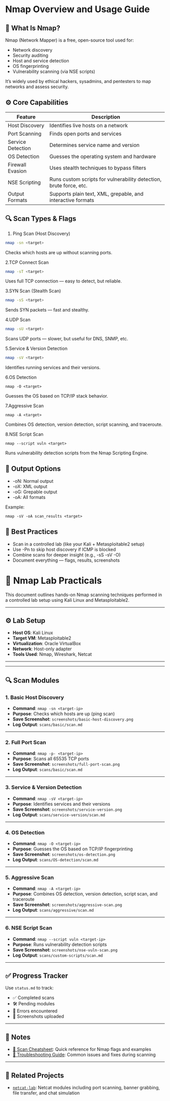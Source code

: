 # Nmap Overview and Usage Guide

## 🧠 What Is Nmap?
 Nmap (Network Mapper) is a free, open-source tool used for:
- Network discovery
- Security auditing
- Host and service detection
- OS fingerprinting
- Vulnerability scanning (via NSE scripts)

It’s widely used by ethical hackers, sysadmins, and pentesters to map networks and assess security.

## ⚙️ Core Capabilities
| Feature          | Description                                      |
|------------------|------------------------------------------------|
| Host Discovery   | Identifies live hosts on a network              |
| Port Scanning    | Finds open ports and services                    |
| Service Detection| Determines service name and version              |
| OS Detection     | Guesses the operating system and hardware       |
| Firewall Evasion | Uses stealth techniques to bypass filters        |
| NSE Scripting    | Runs custom scripts for vulnerability detection, brute force, etc. |
| Output Formats   | Supports plain text, XML, grepable, and interactive formats |

## 🔍 Scan Types & Flags

1. Ping Scan (Host Discovery)
```bash
nmap -sn <target>
``` 
Checks which hosts are up without scanning ports.

2.TCP Connect Scan
```bash
nmap -sT <target>
```
Uses full TCP connection — easy to detect, but reliable.

3.SYN Scan (Stealth Scan)
```bash
nmap -sS <target>
```
Sends SYN packets — fast and stealthy.

4.UDP Scan
```bash
nmap -sU <target>
```
Scans UDP ports — slower, but useful for DNS, SNMP, etc.

5.Service & Version Detection
```bash
nmap -sV <target>
```
Identifies running services and their versions.

6.OS Detection
```
nmap -O <target>
```
Guesses the OS based on TCP/IP stack behavior.

7.Aggressive Scan
```
nmap -A <target>
```
Combines OS detection, version detection, script scanning, and traceroute.

8.NSE Script Scan
```
nmap --script vuln <target>
```
Runs vulnerability detection scripts from the Nmap Scripting Engine.

## 🧾 Output Options

- -oN: Normal output
- -oX: XML output
- -oG: Grepable output
- -oA: All formats

Example:
```
nmap -sV -oA scan_results <target>
```

## 🧠 Best Practices

- Scan in a controlled lab (like your Kali + Metasploitable2 setup)
- Use -Pn to skip host discovery if ICMP is blocked
- Combine scans for deeper insight (e.g., -sS -sV -O)
- Document everything — flags, results, screenshots

# 🧪 Nmap Lab Practicals

This document outlines hands-on Nmap scanning techniques performed in a controlled lab setup using Kali Linux and Metasploitable2.

---

## ⚙️ Lab Setup

- **Host OS**: Kali Linux
- **Target VM**: Metasploitable2
- **Virtualization**: Oracle VirtualBox
- **Network**: Host-only adapter
- **Tools Used**: Nmap, Wireshark, Netcat

---


---

## 🔍 Scan Modules

### 1. Basic Host Discovery
- **Command**: `nmap -sn <target-ip>`
- **Purpose**: Checks which hosts are up (ping scan)
- **Save Screenshot**: `screenshots/basic-host-discovery.png`
- **Log Output**: `scans/basic/scan.md`

---

### 2. Full Port Scan
- **Command**: `nmap -p- <target-ip>`
- **Purpose**: Scans all 65535 TCP ports
- **Save Screenshot**: `screenshots/full-port-scan.png`
- **Log Output**: `scans/basic/scan.md`

---

### 3. Service & Version Detection
- **Command**: `nmap -sV <target-ip>`
- **Purpose**: Identifies services and their versions
- **Save Screenshot**: `screenshots/service-version.png`
- **Log Output**: `scans/service-version/scan.md`

---

### 4. OS Detection
- **Command**: `nmap -O <target-ip>`
- **Purpose**: Guesses the OS based on TCP/IP fingerprinting
- **Save Screenshot**: `screenshots/os-detection.png`
- **Log Output**: `scans/OS-detection/scan.md`

---

### 5. Aggressive Scan
- **Command**: `nmap -A <target-ip>`
- **Purpose**: Combines OS detection, version detection, script scan, and traceroute
- **Save Screenshot**: `screenshots/aggressive-scan.png`
- **Log Output**: `scans/aggressive/scan.md`

---

### 6. NSE Script Scan
- **Command**: `nmap --script vuln <target-ip>`
- **Purpose**: Runs vulnerability detection scripts
- **Save Screenshot**: `screenshots/nse-vuln-scan.png`
- **Log Output**: `scans/custom-scripts/scan.md`

---

## ✅ Progress Tracker

Use `status.md` to track:
- ✅ Completed scans
- 🛠️ Pending modules
- 🐞 Errors encountered
- 📸 Screenshots uploaded

---

## 📎 Notes


- [🧾 Scan Cheatsheet](notes/scan-cheatsheet.md): Quick reference for Nmap flags and examples
- [🐞 Troubleshooting Guide](notes/troubleshooting.md): Common issues and fixes during scanning


---

## 🔗 Related Projects

- [`netcat-lab`](../netcat-lab): Netcat modules including port scanning, banner grabbing, file transfer, and chat simulation




